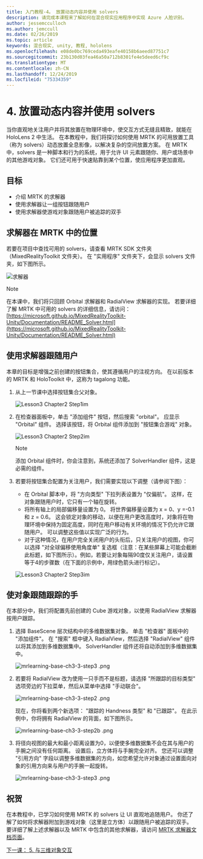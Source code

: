 ```yaml
---
title: 入门教程-4。 放置动态内容并使用 solvers
description: 请完成本课程来了解如何在混合现实应用程序中实现 Azure 人脸识别。
author: jessemcculloch
ms.author: jemccull
ms.date: 02/26/2019
ms.topic: article
keywords: 混合现实, unity, 教程, hololens
ms.openlocfilehash: e08de0bc769ceda493eafe40158b6aeed87751c7
ms.sourcegitcommit: 23b130d03fea46a50a712b8301fe4e5deed6cf9c
ms.translationtype: MT
ms.contentlocale: zh-CN
ms.lasthandoff: 12/24/2019
ms.locfileid: "75334359"
---
```

# <a name="4-placing-dynamic-content-and-using-solvers"></a>4. 放置动态内容并使用 solvers

当你直观地关注用户并将其放置在物理环境中，使交互方式无缝且精致，就能在 HoloLens 2 中生活。 在本教程中，我们将探讨如何使用 MRTK 的可用放置工具（称为 solvers）动态放置全息影像，以解决复杂的空间放置方案。 在 MRTK 中，solvers 是一种脚本和行为的系统，用于允许 UI 元素跟随你、用户或场景中的其他游戏对象。 它们还可用于快速贴靠到某个位置，使应用程序更加直观。

## <a name="objectives"></a>目标

* 介绍 MRTK 的求解器
* 使用求解器让一组按钮跟随用户
* 使用求解器使游戏对象跟随用户被追踪的双手

## <a name="location-of-solvers-in-the-mrtk"></a>求解器在 MRTK 中的位置

 若要在项目中查找可用的 solvers，请查看 MRTK SDK 文件夹（MixedRealityToolkit 文件夹）。 在 "实用程序" 文件夹下，会显示 solvers 文件夹，如下图所示。

![求解器](images/lesson3_chapter1_step1im.PNG)

>[!NOTE]
>在本课中，我们将只回顾 Orbital 求解器和 RadialView 求解器的实现。 若要详细了解 MRTK 中可用的 solvers 的详细信息，请访问： [https://microsoft.github.io/MixedRealityToolkit-Unity/Documentation/README_Solver.html](https://microsoft.github.io/MixedRealityToolkit-Unity/Documentation/README_Solver.html)

## <a name="use-a-solver-to-follow-the-user"></a>使用求解器跟随用户

本章的目标是增强之前创建的按钮集合，使其遵循用户的注视方向。 在以前版本的 MRTK 和 HoloToolkit 中，这称为 tagalong 功能。

1. 从上一节课中选择按钮集合父对象。

    ![Lesson3 Chapter2 Step1im](images/Lesson3_chapter2_step1im.PNG)

2. 在检查器面板中，单击 "添加组件" 按钮，然后搜索 "orbital"。 应显示 "Orbital" 组件。 选择该按钮，将 Orbital 组件添加到 "按钮集合游戏" 对象。

    ![Lesson3 Chapter2 Step2im](images/Lesson3_Chapter2_step2im.PNG)

    >[!NOTE]
    >添加 Orbital 组件时，你会注意到，系统还添加了 SolverHandler 组件，这是必需的组件。

3. 若要将按钮集合配置为关注用户，我们需要实现以下调整（请参阅下图）：

    * 在 Orbital 脚本中，将 "方向类型" 下拉列表设置为 "仅偏航"。 这样，在对象跟随用户时，它只有一个轴在旋转。
    * 将所有轴上的局部偏移量设置为 0。 将世界偏移量设置为 x = 0、y =-0.1 和 z = 0.6。 这会锁定对象的移动，以便在用户更改高度时，对象将在物理环境中保持为固定高度，同时在用户移动有关环境的情况下仍允许它跟随用户。 可以调整这些值以实现广泛的行为。
    * 对于这种情况，在用户完全关闭用户的头衔后，只关注用户的视图，你可以选择 "对全球偏移使用角度单" 复选框（注意：在某些屏幕上可能会截断此标题，如下图所示）。例如，若要让对象每隔90度仅关注用户，请设置等于4的步骤数（在下面的示例中，用绿色箭头进行标记）。

    ![Lesson3 Chapter2 Step3im](images/Lesson3_chapter2_step3im.PNG)

## <a name="enabling-objects-to-follow-tracked-hands"></a>使对象跟随跟踪的手

在本部分中，我们将配置先前创建的 Cube 游戏对象，以使用 RadialView 求解器按用户跟踪。

1. 选择 BaseScene 层次结构中的多维数据集对象。 单击 "检查器" 面板中的 "添加组件"。 在 "搜索" 框中键入 RadialView，然后选择 "RadialView" 组件以将其添加到多维数据集中。 SolverHandler 组件还将自动添加到多维数据集中。

    ![mrlearning-base-ch3-3-step3 .png](images/mrlearning-base-ch3-3-step1.png)

2. 若要将 RadialView 改为使用一只手而不是标题，请选择 "所跟踪的目标类型" 选项旁边的下拉菜单，然后从菜单中选择 "手动联合"。

    ![mrlearning-base-ch3-3-step2 .png](images/mrlearning-base-ch3-3-step2a.png)

    现在，你将看到两个新选项： "跟踪的 Handness 类型" 和 "已跟踪"。 在此示例中，你将拥有 RadialView 的背面，如下图所示。

    ![mrlearning-base-ch3-3-step2b .png](images/mrlearning-base-ch3-3-step2b.png)

3. 将径向视图的最大和最小距离设置为0，以便使多维数据集不会在其与用户的手腕之间没有任何距离。 设置后，立方体将与手腕完全对齐。 您还可以调整 "引用方向" 字段以调整多维数据集的方向，如您希望允许对象通过设置面向对象的引用方向来与用户的手腕一起旋转。

    ![mrlearning-base-ch3-3-step3 .png](images/mrlearning-base-ch3-3-step3.png)

## <a name="congratulations"></a>祝贺

在本教程中，已学习如何使用 MRTK 的 solvers 让 UI 直观地追随用户。 你还了解了如何将求解器附加到游戏对象（这里是立方体）以跟随用户被追踪的双手。 要详细了解上述求解器以及 MRTK 中包含的其他求解器，请访问 [MRTK 求解器文档页面](https://microsoft.github.io/MixedRealityToolkit-Unity/Documentation/README_Solver.html)。

[下一课： 5. 与三维对象交互](mrlearning-base-ch4.md)
